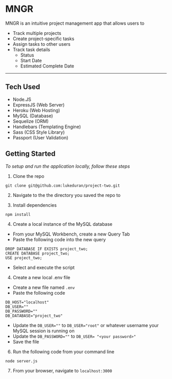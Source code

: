 # MNGR 


MNGR is an intuitive project management app that allows users to
- Track multiple projects
- Create project-specific tasks
-  Assign tasks to other users
- Track task details
	-  Status
	* Start Date
	* Estimated Complete Date
----

## Tech Used
- Node.JS
- ExpressJS (Web Server)
- Heroku (Web Hosting)
- MySQL (Database)
- Sequelize (ORM)
- Handlebars (Templating Engine)
- Sass (CSS Style Library)
- Passport (User Validation)

## Getting Started
*To setup and run the application locally, follow these steps*
1. Clone the repo 
```
git clone git@github.com:lukeduran/project-two.git
```

2. Navigate to the the directory you saved the repo to

3. Install dependencies 
``` 
npm install
```
4. Create a local instance of the MySQL database
- From your MySQL Workbench, create a new Query Tab
- Paste the following code into the new query
```
DROP DATABASE IF EXISTS project_two;
CREATE DATABASE project_two;
USE project_two;
```
- Select and execute the script

4. Create a new local .env file
- Create a new file named `.env`
- Paste the following code
``` 
DB_HOST="localhost"
DB_USER=""
DB_PASSWORD=""
DB_DATABASE="project_two"
```
- Update the `DB_USER=""` to `DB_USER="root"` or whatever username your MySQL session is running on
- Update the `DB_PASSWORD=""` to `DB_USER= "<your password>" `
- Save the file

6. Run the following code from your command line
```
node server.js 
```
7. From your browser, navigate to `localhost:3000`
